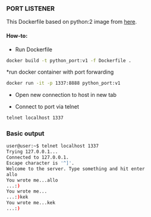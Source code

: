 ### PORT LISTENER

This Dockerfile based on python:2 image from [here](https://hub.docker.com/_/python).

#### How-to:

* Run Dockerfile

```bash
docker build -t python_port:v1 -f Dockerfile .
```

*run docker container with port forwarding

```bash
docker run -it -p 1337:8888 python_port:v1
```

* Open new connection to host in new tab

* Connect to port via telnet

```bash
telnet localhost 1337
```

### Basic output

```bash
user@user:~$ telnet localhost 1337
Trying 127.0.0.1...
Connected to 127.0.0.1.
Escape character is '^]'.
Welcome to the server. Type something and hit enter
allo
You wrote me...allo
...:)
You wrote me...
...:)kek
You wrote me...kek
...:)
```
